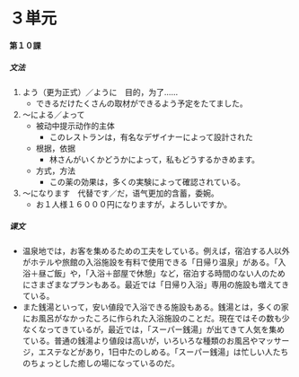 # ３単元
#### 第１０課
##### 文法
1. よう（更为正式）／ように　目的，为了……
	- できるだけたくさんの取材ができるよう予定をたてました。
2. ～による／よって
	- 被动中提示动作的主体
		- このレストランは，有名なデザイナーによって設計された
	- 根据，依据
		- 林さんがいくかどうかによって，私もどうするかきめます。
	- 方式，方法
		- この薬の効果は，多くの実験によって確認されている。
3. ～になります　代替です／だ，语气更加的含蓄，委婉。
	- お１人様１６０００円になりますが，よろしいですか。
##### 课文
* 温泉地では，お客を集めるための工夫をしている。例えば，宿泊する人以外がホテルや旅館の入浴施設を有料で使用できる「日帰り温泉」がある。「入浴＋昼ご飯」や，「入浴＋部屋で休憩」など，宿泊する時間のない人のためにさまざまなプランもある。最近では「日帰り入浴」専用の施設も増えてきている。
* また銭湯といって，安い値段で入浴できる施設もある。銭湯とは，多くの家にお風呂がなかったころに作られた入浴施設のことだ。現在ではその数も少なくなってきているが，最近では，「スーパー銭湯」が出てきて人気を集めている。普通の銭湯より値段は高いが，いろいろな種類のお風呂やマッサージ，エステなどがあり，1日中たのしめる。「スーパー銭湯」は忙しい人たちのちょっとした癒しの場になっているのだ。